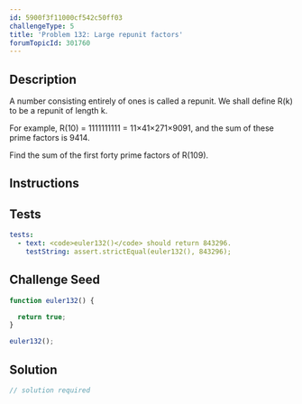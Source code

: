 ```yaml
---
id: 5900f3f11000cf542c50ff03
challengeType: 5
title: 'Problem 132: Large repunit factors'
forumTopicId: 301760
---
```


## Description

<section id='description'>

A number consisting entirely of ones is called a repunit. We shall define R(k) to be a repunit of length k.

For example, R(10) = 1111111111 = 11×41×271×9091, and the sum of these prime factors is 9414.

Find the sum of the first forty prime factors of R(109).

</section>

## Instructions

<section id='instructions'>

</section>

## Tests

<section id='tests'>

```yml
tests:
  - text: <code>euler132()</code> should return 843296.
    testString: assert.strictEqual(euler132(), 843296);

```

</section>

## Challenge Seed

<section id='challengeSeed'>

<div id='js-seed'>

```js
function euler132() {

  return true;
}

euler132();
```

</div>

</section>

## Solution

<section id='solution'>

```js
// solution required
```

</section>
